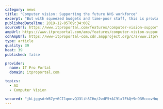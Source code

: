 ```yaml
---
category: news
title: "Computer vision: Supporting the future NHS workforce"
excerpt: "But with squeezed budgets and time-poor staff, this is proving difficult. Meanwhile, new technologies such as mobile computer vision and AR are helping to alleviate these problems, providing clinicians with the tools they need to improve systems and ..."
publishedDateTime: 2019-12-05T09:34:00Z
sourceUrl: https://www.itproportal.com/features/computer-vision-supporting-the-future-nhs-workforce/
ampUrl: https://www.itproportal.com/amp/features/computer-vision-supporting-the-future-nhs-workforce/
cdnAmpUrl: https://www-itproportal-com.cdn.ampproject.org/c/s/www.itproportal.com/amp/features/computer-vision-supporting-the-future-nhs-workforce/
type: article
quality: 39
heat: 39
published: false

provider:
  name: IT Pro Portal
  domain: itproportal.com

topics:
  - AI
  - Computer Vision

secured: "jkLjggsdrW67y+6CI1qnnvQJ3lih5IHm/JwdF5+AC9lx7FkQ+9n93MccovHngSnwAW8H0gxDHbUsZz+uP80cYBB12ursz4VKBQBc2tAkxxdikiVay/ydJGvb2v0/yBUFEQj1YnUcRlBkcH2K4NxiY2Ulh0XuoQtw9tts7QsU26HWsGdvhyjbICFbd9iaqNNMLCoKvhDBKgomTXWl4oF9XqExPsZQFv2x8MYpFxf4WBawFrHQBY6Ee3DDP9mHmlliX+5qpaNIi2Y80tOoSrTIUw==;QMPObonJa3cBTLEkXqEdqQ=="
---
```


